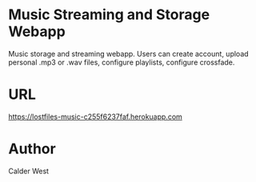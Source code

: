 # Music Streaming and Storage Webapp

Music storage and streaming webapp.
Users can create account, upload personal .mp3 or .wav files, configure playlists, configure crossfade.

# URL
https://lostfiles-music-c255f6237faf.herokuapp.com

# Author
Calder West
